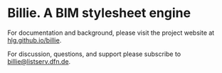 # Billie. A BIM stylesheet engine

For documentation and background, please visit the project website at [hlg.github.io/billie](http://hlg.github.io/billie).

For discussion, questions, and support please subscribe to billie@listserv.dfn.de.
